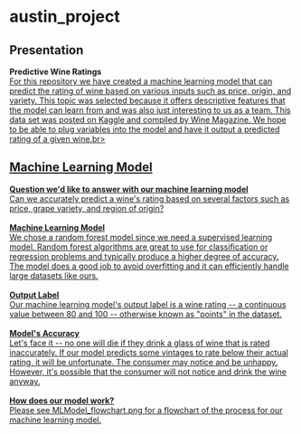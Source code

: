 # austin_project

## Presentation

**Predictive Wine Ratings**<u><br>
For this repository we have created a machine learning model that can predict the rating of wine based on various inputs such as price, origin, and variety. This topic was selected because it offers descriptive features that the model can learn from and was also just interesting to us as a team. This data set was posted on Kaggle and compiled by Wine Magazine. We hope to be able to plug variables into the model and have it output a predicted rating of a given wine.br><br>

## Machine Learning Model

**Question we'd like to answer with our machine learning model**<br>
Can we accurately predict a wine's rating based on several factors such as price, grape variety, and region of origin?<br><br>
**Machine Learning Model**<br>
We chose a random forest model since we need a supervised learning model. Random forest algorithms are great to use for classification or regression problems and typically produce a higher degree of accuracy. The model does a good job to avoid overfitting and it can efficiently handle large datasets like ours.<br><br>
**Output Label**<br>
Our machine learning model's output label is a wine rating -- a continuous value between 80 and 100 -- otherwise known as "points" in the dataset.<br><br> 
**Model's Accuracy**<br>
Let's face it -- no one will die if they drink a glass of wine that is rated inaccurately. If our model predicts some vintages to rate below their actual rating, it will be unfortunate. The consumer may notice and be unhappy. However, it's possible that the consumer will not notice and drink the wine anyway.<br><br> 
**How does our model work?**<br>
Please see MLModel_flowchart.png for a flowchart of the process for our machine learning model.<br><br>


